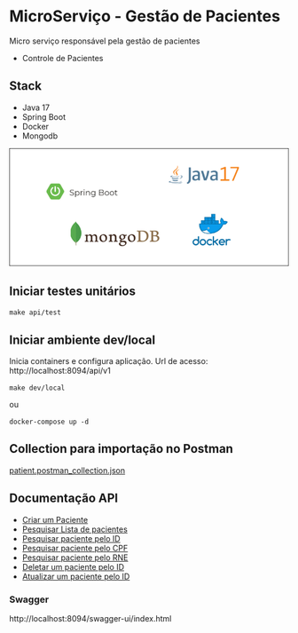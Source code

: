 # MicroServiço - Gestão de Pacientes

Micro serviço responsável pela gestão de pacientes

- Controle de Pacientes

## Stack

- Java 17
- Spring Boot
- Docker
- Mongodb

![Stack](docs/img/stack.png)

## Iniciar testes unitários
```shell
make api/test
```

## Iniciar ambiente dev/local

Inicia containers e configura aplicação. Url de acesso: http://localhost:8094/api/v1

```shell
make dev/local
```

ou

```shell
docker-compose up -d
```

## Collection para importação no Postman
[patient.postman_collection.json](externalfiles%2Fpatient.postman_collection.json)


## Documentação API

- [Criar um Paciente](docs/create.md)
- [Pesquisar Lista de pacientes](docs/list.md)
- [Pesquisar paciente pelo ID ](docs/serchById.md)
- [Pesquisar paciente pelo CPF](docs/serchByCpf.md)
- [Pesquisar paciente pelo RNE](docs/serchByRne.md)
- [Deletar um paciente pelo ID](docs/delete.md)
- [Atualizar um paciente pelo ID](docs/update.md)

### Swagger
http://localhost:8094/swagger-ui/index.html